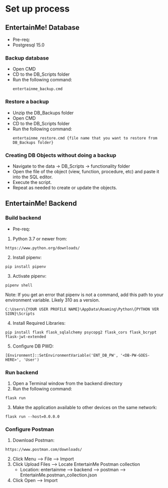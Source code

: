 # Set up process

## EntertainMe! Database

- Pre-req:
- Postgresql 15.0

### Backup database

- Open CMD
- CD to the DB_Scripts folder
- Run the following command:
  ```
  entertainme_backup.cmd
  ```

### Restore a backup

- Unzip the DB_Backups folder
- Open CMD
- CD to the DB_Scripts folder
- Run the following command:
  ```
  entertainme_restore.cmd {file name that you want to restore from DB_Backups folder}
  ```

### Creating DB Objects without doing a backup

- Navigate to the data -> DB_Scripts -> functionality folder
- Open the file of the object (view, function, procedure, etc) and paste it into the SQL editor.
- Execute the script.
- Repeat as needed to create or update the objects.


## EntertainMe! Backend

### Build backend
* Pre-req:
1. Python 3.7 or newer from:
```
https://www.python.org/downloads/
```
2. Install pipenv:
```
pip install pipenv
```
3. Activate pipenv:
```
pipenv shell
```
Note: If you get an error that pipenv is not a command, add this path to your environment variable. Likely 310 as a version.
```
C:\Users\{YOUR USER PROFILE NAME}\AppData\Roaming\Python\{PYTHON VER
SION}\Scripts
```

4. Install Required Libraries:
```
pip install flask flask_sqlalchemy psycopg2 flask_cors flask_bcrypt flask-jwt-extended
```

5. Configure DB PWD:
```
[Environment]::SetEnvironmentVariable('ENT_DB_PW', '<DB-PW-GOES-HERE>', 'User')
```

### Run backend
1. Open a Terminal window from the backend directory
2. Run the following command:
```
flask run
```
3. Make the application available to other devices on the same network:
```
flask run --host=0.0.0.0
```

### Configure Postman
1. Download Postman:
```
https://www.postman.com/downloads/
```
2. Click Menu --> File --> Import
3. Click Upload Files --> Locate EntertainMe Postman collection
    * Location: entertainme --> backend --> postman --> EntertainMe.postman_collection.json
4. Click Open --> Import
